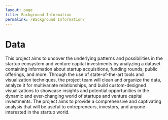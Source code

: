 ```yaml
---
layout: page
title: Background Information 
permalink: /Background Information/
---
```

# Data
This project aims to uncover the underlying patterns and possibilities in the startup ecosystem and venture capital investments by analyzing a dataset containing information about startup acquisitions, funding rounds, public offerings, and more. Through the use of state-of-the-art tools and visualization techniques, the project team will clean and organize the data, analyze it for multivariate relationships, and build custom-designed visualizations to showcase insights and potential opportunities in the dynamic and ever-changing world of startups and venture capital investments. The project aims to provide a comprehensive and captivating analysis that will be useful to entrepreneurs, investors, and anyone interested in the startup world.